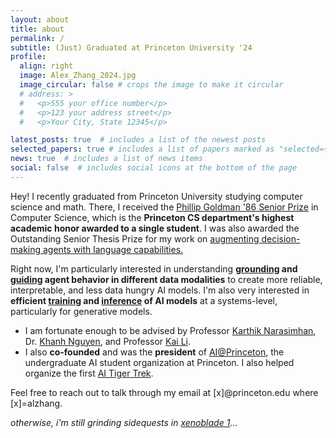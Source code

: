 ```yaml
---
layout: about
title: about
permalink: /
subtitle: (Just) Graduated at Princeton University '24
profile:
  align: right
  image: Alex_Zhang_2024.jpg
  image_circular: false # crops the image to make it circular
  # address: >
  #   <p>555 your office number</p>
  #   <p>123 your address street</p>
  #   <p>Your City, State 12345</p>

latest_posts: true  # includes a list of the newest posts
selected_papers: true # includes a list of papers marked as "selected={true}"
news: true  # includes a list of news items
social: false  # includes social icons at the bottom of the page
---
```


Hey! I recently graduated from Princeton University studying computer science and
math. There, I received the <a href="https://www.cs.princeton.edu/news/class-day-department-celebrates-accomplishments-graduates">Phillip Goldman '86 Senior Prize</a> in Computer Science, which is the **Princeton CS department's highest academic honor awarded to a single student**. I was also awarded the Outstanding Senior Thesis Prize for my work on <a href="https://arxiv.org/abs/2402.01695">augmenting decision-making agents with language capabilities.</a>

Right now, I'm particularly interested in understanding <b><a href="https://arxiv.org/abs/2311.17593">grounding</a> and <a href="https://arxiv.org/abs/2302.04449">guiding</a> agent behavior in different data modalities</b> to create more reliable, interpretable, and less data hungry AI models. I'm also very interested in <b>efficient <a href="https://arxiv.org/abs/2205.14135">training</a> and <a href="https://arxiv.org/abs/2302.01318">inference</a> of AI models</b> at a systems-level, particularly for generative models.

<ul> <li>I am fortunate enough to be advised by Professor <a
href="https://www.cs.princeton.edu/~karthikn/">Karthik Narasimhan</a>, Dr. <a
href="https://machineslearner.com">Khanh Nguyen</a>, and Professor <a
href="https://www.cs.princeton.edu/~li/">Kai Li</a>. </li>

<li>I also <b>co-founded</b> and was the <b>president</b> of <a
href="https://ai-house.vercel.app">AI@Princeton</a>, the undergraduate AI student organization at
Princeton. I also helped organize the first <a href="https://ai-house.vercel.app/Framework/aitt.html">AI Tiger Trek</a>. </li>
</ul>

Feel free to reach out to talk through
my email at [x]@princeton.edu where [x]=alzhang. 

<em>otherwise, i'm still grinding sidequests in [xenoblade
1](https://en.wikipedia.org/wiki/Xenoblade_Chronicles_(video_game))... </em>

